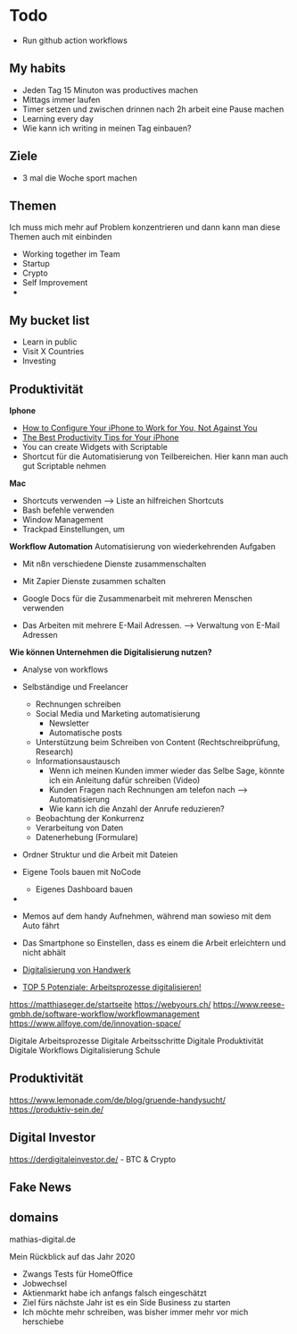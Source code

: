 # Todo

- Run github action workflows

## My habits
- Jeden Tag 15 Minuton was productives machen
- Mittags immer laufen
- Timer setzen und zwischen drinnen nach 2h arbeit eine Pause machen
- Learning every day
- Wie kann ich writing in meinen Tag einbauen?

## Ziele
- 3 mal die Woche sport machen


## Themen
Ich muss mich mehr auf Problem konzentrieren und dann kann man diese Themen auch mit einbinden


- Working together im Team
- Startup
- Crypto
- Self Improvement
- 


## My bucket list
- Learn in public
- Visit X Countries
- Investing


## Produktivität

**Iphone**
- [How to Configure Your iPhone to Work for You, Not Against You](https://medium.com/better-humans/how-to-set-up-your-iphone-for-productivity-focus-and-your-own-longevity-bb27a68cc3d8#e1aa)
- [The Best Productivity Tips for Your iPhone](https://www.iphonehacks.com/2016/06/productivity-tips-iphone.html)
- You can create Widgets with Scriptable
- Shortcut für die Automatisierung von Teilbereichen. Hier kann man auch gut Scriptable nehmen


**Mac**
- Shortcuts verwenden --> Liste an hilfreichen Shortcuts
- Bash befehle verwenden
- Window Management
- Trackpad Einstellungen, um 

**Workflow Automation**
Automatisierung von wiederkehrenden Aufgaben

- Mit n8n verschiedene Dienste zusammenschalten
- Mit Zapier Dienste zusammen schalten

- Google Docs für die Zusammenarbeit mit mehreren Menschen verwenden

- Das Arbeiten mit mehrere E-Mail Adressen. --> Verwaltung von E-Mail Adressen

**Wie können Unternehmen die Digitalisierung nutzen?**
- Analyse von workflows
- Selbständige und Freelancer
  - Rechnungen schreiben
  - Social Media und Marketing automatisierung
    - Newsletter
    - Automatische posts
  - Unterstützung beim Schreiben von Content (Rechtschreibprüfung, Research)
  - Informationsaustausch 
    - Wenn ich meinen Kunden immer wieder das Selbe Sage, könnte ich ein Anleitung dafür schreiben (Video)
    - Kunden Fragen nach Rechnungen am telefon nach --> Automatisierung
    - Wie kann ich die Anzahl der Anrufe reduzieren?
  - Beobachtung der Konkurrenz
  - Verarbeitung von Daten
  - Datenerhebung (Formulare)
- Ordner Struktur und die Arbeit mit Dateien
- Eigene Tools bauen mit NoCode
  - Eigenes Dashboard bauen


- 
- Memos auf dem handy Aufnehmen, während man sowieso mit dem Auto fährt
- Das Smartphone so Einstellen, dass es einem die Arbeit erleichtern und nicht abhält

- [Digitalisierung von Handwerk](https://digitalisierung-praktisch-gestalten.de)
- [TOP 5 Potenziale: Arbeitsprozesse digitalisieren!](https://www.nordschwarzwald.ihk24.de/innovation/innovation/industrie-4-0-index2/top-5-potenziale-arbeitsprozesse-digitalisieren-4058570)

https://matthiaseger.de/startseite
https://webyours.ch/
https://www.reese-gmbh.de/software-workflow/workflowmanagement
https://www.allfoye.com/de/innovation-space/

Digitale Arbeitsprozesse
Digitale Arbeitsschritte
Digitale Produktivität
Digitale Workflows
Digitalisierung Schule
## Produktivität
https://www.lemonade.com/de/blog/gruende-handysucht/
https://produktiv-sein.de/

## Digital Investor
https://derdigitaleinvestor.de/ - BTC & Crypto

## Fake News

## domains
mathias-digital.de


Mein Rückblick auf das Jahr 2020

- Zwangs Tests für HomeOffice
- Jobwechsel
- Aktienmarkt habe ich anfangs falsch eingeschätzt
- Ziel fürs nächste Jahr ist es ein Side Business zu starten
- Ich möchte mehr schreiben, was bisher immer mehr vor mich herschiebe



